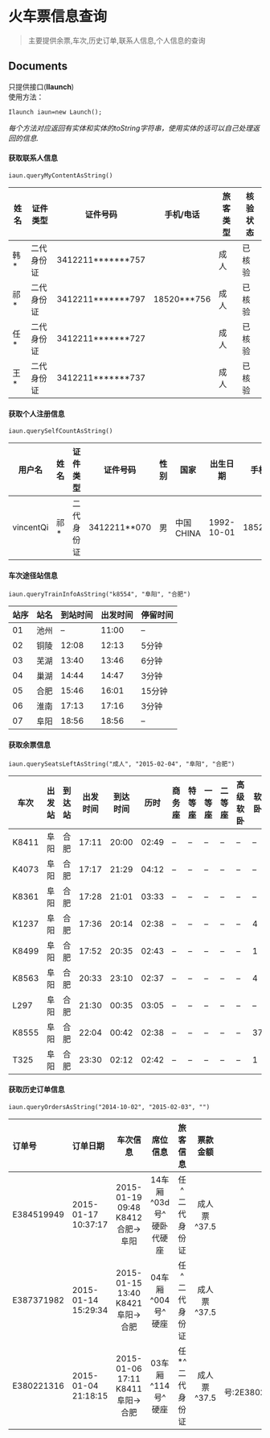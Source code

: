 <h1 id="火车票信息查询">火车票信息查询</h1>

<blockquote>
  <p>主要提供余票,车次,历史订单,联系人信息,个人信息的查询</p>
</blockquote>



<h2 id="documents">Documents</h2>

<p>只提供接口(<strong>Ilaunch</strong>) <br>
使用方法：</p>

<pre><code>Ilaunch iaun=new Launch();
</code></pre>

<p><em>每个方法对应返回有实体和实体的toString字符串，使用实体的话可以自己处理返回的信息.</em></p>



<h4 id="获取联系人信息"><i class="icon-file"></i>获取联系人信息</h4>

<pre><code>iaun.queryMyContentAsString()
</code></pre>

<table>
<thead>
<tr>
  <th>姓名</th>
  <th>证件类型</th>
  <th>证件号码</th>
  <th>手机/电话</th>
  <th>旅客类型</th>
  <th>核验状态</th>
</tr>
</thead>
<tbody><tr>
  <td>韩*</td>
  <td>二代身份证</td>
  <td>3412211*******757</td>
  <td></td>
  <td>成人</td>
  <td>已核验</td>
</tr>
<tr>
  <td>祁*</td>
  <td>二代身份证</td>
  <td>3412211*******797</td>
  <td>18520***756</td>
  <td>成人</td>
  <td>已核验</td>
</tr>
<tr>
  <td>任*</td>
  <td>二代身份证</td>
  <td>3412211*******727</td>
  <td></td>
  <td>成人</td>
  <td>已核验</td>
</tr>
<tr>
  <td>王*</td>
  <td>二代身份证</td>
  <td>3412211*******737</td>
  <td></td>
  <td>成人</td>
  <td>已核验</td>
</tr>
</tbody></table>


<h4 id="获取个人注册信息"><i class="icon-file"></i>获取个人注册信息</h4>

<pre><code>iaun.querySelfCountAsString()
</code></pre>

<table>
<thead>
<tr>
  <th>用户名</th>
  <th>姓名</th>
  <th>证件类型</th>
  <th>证件号码</th>
  <th>性别</th>
  <th>国家</th>
  <th>出生日期</th>
  <th>手机号码</th>
  <th>电子邮件</th>
</tr>
</thead>
<tbody><tr>
  <td>vincentQi</td>
  <td>祁*</td>
  <td>二代身份证</td>
  <td>3412211**070</td>
  <td>男</td>
  <td>中国CHINA</td>
  <td>1992-10-01</td>
  <td>185206786</td>
  <td>463349267@qq.com</td>
</tr>
</tbody></table>


<h4 id="车次途径站信息"><i class="icon-file"></i>车次途径站信息</h4>

<pre><code>iaun.queryTrainInfoAsString("k8554", "阜阳", "合肥")
</code></pre>

<table>
<thead>
<tr>
  <th>站序</th>
  <th>站名</th>
  <th>到站时间</th>
  <th>出发时间</th>
  <th>停留时间</th>
</tr>
</thead>
<tbody><tr>
  <td>01</td>
  <td>池州</td>
  <td>–</td>
  <td>11:00</td>
  <td>–</td>
</tr>
<tr>
  <td>02</td>
  <td>铜陵</td>
  <td>12:08</td>
  <td>12:13</td>
  <td>5分钟</td>
</tr>
<tr>
  <td>03</td>
  <td>芜湖</td>
  <td>13:40</td>
  <td>13:46</td>
  <td>6分钟</td>
</tr>
<tr>
  <td>04</td>
  <td>巢湖</td>
  <td>14:44</td>
  <td>14:47</td>
  <td>3分钟</td>
</tr>
<tr>
  <td>05</td>
  <td>合肥</td>
  <td>15:46</td>
  <td>16:01</td>
  <td>15分钟</td>
</tr>
<tr>
  <td>06</td>
  <td>淮南</td>
  <td>17:13</td>
  <td>17:16</td>
  <td>3分钟</td>
</tr>
<tr>
  <td>07</td>
  <td>阜阳</td>
  <td>18:56</td>
  <td>18:56</td>
  <td>–</td>
</tr>
</tbody></table>


<h4 id="获取余票信息"><i class="icon-file"></i>获取余票信息</h4>

<pre><code>iaun.querySeatsLeftAsString("成人", "2015-02-04", "阜阳", "合肥")
</code></pre>

<table>
<thead>
<tr>
  <th>车次</th>
  <th>出发站</th>
  <th>到达站</th>
  <th>出发时间</th>
  <th>到达时间</th>
  <th>历时</th>
  <th>商务座</th>
  <th>特等座</th>
  <th>一等座</th>
  <th>二等座</th>
  <th>高级软卧</th>
  <th>软卧</th>
  <th>硬卧</th>
  <th>软座</th>
  <th>硬座</th>
  <th>无座</th>
  <th>其他</th>
</tr>
</thead>
<tbody><tr>
  <td>K8411</td>
  <td>阜阳</td>
  <td>合肥</td>
  <td>17:11</td>
  <td>20:00</td>
  <td>02:49</td>
  <td>–</td>
  <td>–</td>
  <td>–</td>
  <td>–</td>
  <td>–</td>
  <td>–</td>
  <td>–</td>
  <td>–</td>
  <td>828</td>
  <td>750</td>
  <td>–</td>
</tr>
<tr>
  <td>K4073</td>
  <td>阜阳</td>
  <td>合肥</td>
  <td>17:17</td>
  <td>21:29</td>
  <td>04:12</td>
  <td>–</td>
  <td>–</td>
  <td>–</td>
  <td>–</td>
  <td>–</td>
  <td>–</td>
  <td>无</td>
  <td>–</td>
  <td>10</td>
  <td>无</td>
  <td>–</td>
</tr>
<tr>
  <td>K8361</td>
  <td>阜阳</td>
  <td>合肥</td>
  <td>17:28</td>
  <td>21:01</td>
  <td>03:33</td>
  <td>–</td>
  <td>–</td>
  <td>–</td>
  <td>–</td>
  <td>–</td>
  <td>–</td>
  <td>无</td>
  <td>–</td>
  <td>10</td>
  <td>无</td>
  <td>–</td>
</tr>
<tr>
  <td>K1237</td>
  <td>阜阳</td>
  <td>合肥</td>
  <td>17:36</td>
  <td>20:14</td>
  <td>02:38</td>
  <td>–</td>
  <td>–</td>
  <td>–</td>
  <td>–</td>
  <td>–</td>
  <td>4</td>
  <td>20</td>
  <td>–</td>
  <td>132</td>
  <td>334</td>
  <td>–</td>
</tr>
<tr>
  <td>K8499</td>
  <td>阜阳</td>
  <td>合肥</td>
  <td>17:52</td>
  <td>20:35</td>
  <td>02:43</td>
  <td>–</td>
  <td>–</td>
  <td>–</td>
  <td>–</td>
  <td>–</td>
  <td>1</td>
  <td>55</td>
  <td>–</td>
  <td>无</td>
  <td>无</td>
  <td>–</td>
</tr>
<tr>
  <td>K8563</td>
  <td>阜阳</td>
  <td>合肥</td>
  <td>20:33</td>
  <td>23:10</td>
  <td>02:37</td>
  <td>–</td>
  <td>–</td>
  <td>–</td>
  <td>–</td>
  <td>–</td>
  <td>4</td>
  <td>9</td>
  <td>–</td>
  <td>无</td>
  <td>无</td>
  <td>–</td>
</tr>
<tr>
  <td>L297</td>
  <td>阜阳</td>
  <td>合肥</td>
  <td>21:30</td>
  <td>00:35</td>
  <td>03:05</td>
  <td>–</td>
  <td>–</td>
  <td>–</td>
  <td>–</td>
  <td>–</td>
  <td>–</td>
  <td>–</td>
  <td>25</td>
  <td>1000</td>
  <td>956</td>
  <td>–</td>
</tr>
<tr>
  <td>K8555</td>
  <td>阜阳</td>
  <td>合肥</td>
  <td>22:04</td>
  <td>00:42</td>
  <td>02:38</td>
  <td>–</td>
  <td>–</td>
  <td>–</td>
  <td>–</td>
  <td>–</td>
  <td>37</td>
  <td>130</td>
  <td>–</td>
  <td>430</td>
  <td>158</td>
  <td>–</td>
</tr>
<tr>
  <td>T325</td>
  <td>阜阳</td>
  <td>合肥</td>
  <td>23:30</td>
  <td>02:12</td>
  <td>02:42</td>
  <td>–</td>
  <td>–</td>
  <td>–</td>
  <td>–</td>
  <td>–</td>
  <td>1</td>
  <td>3</td>
  <td>–</td>
  <td>100</td>
  <td>248</td>
  <td>–</td>
</tr>
</tbody></table>


<h4 id="获取历史订单信息"><i class="icon-file"></i>获取历史订单信息</h4>

<pre><code>iaun.queryOrdersAsString("2014-10-02", "2015-02-03", "")
</code></pre>

<table>
<thead>
<tr>
  <th align="left">订单号</th>
  <th align="left">订单日期</th>
  <th align="center">车次信息</th>
  <th align="center">席位信息</th>
  <th align="center">旅客信息</th>
  <th align="center">票款金额</th>
  <th align="center">车票状态</th>
</tr>
</thead>
<tbody><tr>
  <td align="left">E384519949</td>
  <td align="left">2015-01-17 10:37:17</td>
  <td align="center">2015-01-19 09:48 K8412合肥-&gt;阜阳</td>
  <td align="center">14车厢 ^03d号^硬卧代硬座</td>
  <td align="center">任^二代身份证</td>
  <td align="center">成人票^37.5</td>
  <td align="center">已出票</td>
</tr>
<tr>
  <td align="left">E387371982</td>
  <td align="left">2015-01-14 15:29:34</td>
  <td align="center">2015-01-15 13:40 K8421阜阳-&gt;合肥</td>
  <td align="center">04车厢 ^004号^硬座</td>
  <td align="center">任^二代身份证</td>
  <td align="center">成人票^37.5</td>
  <td align="center">已出票</td>
</tr>
<tr>
  <td align="left">E380221316</td>
  <td align="left">2015-01-04 21:18:15</td>
  <td align="center">2015-01-06 17:11 K8411阜阳-&gt;合肥</td>
  <td align="center">03车厢 ^114号^硬座</td>
  <td align="center">任*^二代身份证</td>
  <td align="center">成人票^37.5</td>
  <td align="center">已退票(业务流水号:2E380221316001001112426913)</td>
</tr>
</tbody></table>
